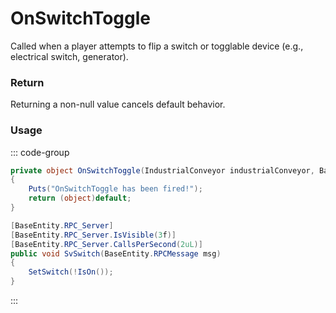 # OnSwitchToggle
<Badge type="info" text="Entity"/><Badge type="danger" text="Carbon Compatible"/><Badge type="warning" text="Oxide Compatible"/>
Called when a player attempts to flip a switch or togglable device (e.g., electrical switch, generator).

### Return
Returning a non-null value cancels default behavior.

### Usage
::: code-group
```csharp [Example]
private object OnSwitchToggle(IndustrialConveyor industrialConveyor, BasePlayer player)
{
	Puts("OnSwitchToggle has been fired!");
	return (object)default;
}
```
```csharp [Source — Assembly-CSharp @ IndustrialConveyor]
[BaseEntity.RPC_Server]
[BaseEntity.RPC_Server.IsVisible(3f)]
[BaseEntity.RPC_Server.CallsPerSecond(2uL)]
public void SvSwitch(BaseEntity.RPCMessage msg)
{
	SetSwitch(!IsOn());
}

```
:::
